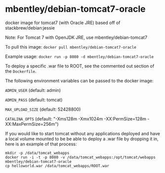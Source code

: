 mbentley/debian-tomcat7-oracle
==================

docker image for tomcat7 (with Oracle JRE)
based off of stackbrew/debian:jessie

Note:  For Tomcat 7 with OpenJDK JRE, use mbentley/debian-tomcat7

To pull this image:
`docker pull mbentley/debian-tomcat7-oracle`

Example usage:
`docker run -p 8080 -d mbentley/debian-tomcat7-oracle`

To deploy a specific .war file to ROOT, see the commented out section of the `Dockerfile`.

The following environment variables can be passed to the docker image:

`ADMIN_USER` (default: admin)

`ADMIN_PASS` (default: tomcat)

`MAX_UPLOAD_SIZE` (default: 52428800)

`CATALINA_OPTS` (default: "-Xms128m -Xmx1024m -XX:PermSize=128m -XX:MaxPermSize=256m")

If you would like to start tomcat without any applications deployed and have a local volume mounted to be be able to deploy a .war file by dropping it in, here is an example of that process:
```
mkdir -p /data/tomcat_webapps
docker run -i -t -p 8080 -v /data/tomcat_webapps:/opt/tomcat/webapps mbentley/debian-tomcat7-oracle
cp helloworld.war /data/tomcat_webapps/ROOT.war

```
